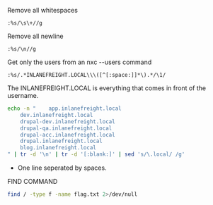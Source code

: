 
Remove all whitespaces
```vim
:%s/\s\+//g
```

Remove all newline
```vim
:%s/\n//g
```

Get only the users from an nxc --users command
```vim
:%s/.*INLANEFREIGHT.LOCAL\\\([^[:space:]]*\).*/\1/
```
The INLANEFREIGHT.LOCAL is everything that comes in front of the username.



```bash
echo -n "    app.inlanefreight.local
    dev.inlanefreight.local
    drupal-dev.inlanefreight.local
    drupal-qa.inlanefreight.local
    drupal-acc.inlanefreight.local
    drupal.inlanefreight.local
    blog.inlanefreight.local
" | tr -d '\n' | tr -d '[:blank:]' | sed 's/\.local/ /g'
```
- One line seperated by spaces.


FIND COMMAND
```bash
find / -type f -name flag.txt 2>/dev/null
```